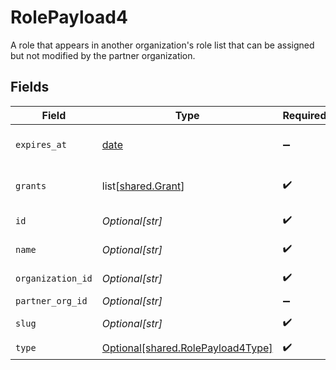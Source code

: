 # RolePayload4

A role that appears in another organization's role list that can be assigned but not modified by the partner organization.


## Fields

| Field                                                                            | Type                                                                             | Required                                                                         | Description                                                                      | Example                                                                          |
| -------------------------------------------------------------------------------- | -------------------------------------------------------------------------------- | -------------------------------------------------------------------------------- | -------------------------------------------------------------------------------- | -------------------------------------------------------------------------------- |
| `expires_at`                                                                     | [date](https://docs.python.org/3/library/datetime.html#date-objects)             | :heavy_minus_sign:                                                               | date and time then the role will expire                                          | 2028-07-21T17:32:28Z                                                             |
| `grants`                                                                         | list[[shared.Grant](undefined/models/shared/grant.md)]                           | :heavy_check_mark:                                                               | List of grants (permissions) applied to the role                                 |                                                                                  |
| `id`                                                                             | *Optional[str]*                                                                  | :heavy_check_mark:                                                               | Format: <organization_id>:<slug>                                                 | 123:owner                                                                        |
| `name`                                                                           | *Optional[str]*                                                                  | :heavy_check_mark:                                                               | Human-friendly name for the role                                                 | Owner                                                                            |
| `organization_id`                                                                | *Optional[str]*                                                                  | :heavy_check_mark:                                                               | Id of an organization                                                            | 123                                                                              |
| `partner_org_id`                                                                 | *Optional[str]*                                                                  | :heavy_minus_sign:                                                               | N/A                                                                              | 123                                                                              |
| `slug`                                                                           | *Optional[str]*                                                                  | :heavy_check_mark:                                                               | URL-friendly name for the role                                                   | owner                                                                            |
| `type`                                                                           | [Optional[shared.RolePayload4Type]](undefined/models/shared/rolepayload4type.md) | :heavy_check_mark:                                                               | N/A                                                                              |                                                                                  |